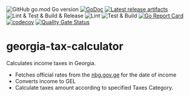 ![GitHub go.mod Go version](https://img.shields.io/github/go-mod/go-version/obalunenko/georgia-tax-calculator)
[![GoDoc](https://godoc.org/github.com/obalunenko/georgia-tax-calculator?status.svg)](https://godoc.org/github.com/obalunenko/georgia-tax-calculator)
[![Latest release artifacts](https://img.shields.io/github/v/release/obalunenko/georgia-tax-calculator)](https://github.com/obalunenko/georgia-tax-calculator/releases/latest)
![Lint & Test & Build & Release](https://github.com/obalunenko/georgia-tax-calculator/workflows/Lint%20&%20Test%20&%20Build%20&%20Release/badge.svg)
![Lint](https://github.com/obalunenko/georgia-tax-calculator/workflows/Lint/badge.svg)
![Test & Build](https://github.com/obalunenko/georgia-tax-calculator/workflows/Test%20&%20Build/badge.svg)
[![Go Report Card](https://goreportcard.com/badge/github.com/obalunenko/georgia-tax-calculator)](https://goreportcard.com/report/github.com/obalunenko/georgia-tax-calculator)
[![codecov](https://codecov.io/gh/obalunenko/georgia-tax-calculator/branch/master/graph/badge.svg)](https://codecov.io/gh/obalunenko/georgia-tax-calculator)
[![Quality Gate Status](https://sonarcloud.io/api/project_badges/measure?project=obalunenko_georgia-tax-calculator&metric=alert_status)](https://sonarcloud.io/summary/overall?id=obalunenko_georgia-tax-calculator)



# georgia-tax-calculator

Calculates income taxes in Georgia.

- Fetches official rates from the [nbg.gov.ge](https://nbg.gov.ge) for the date of income
- Converts income to GEL
- Calculate taxes amount according to specified Taxes Category.
